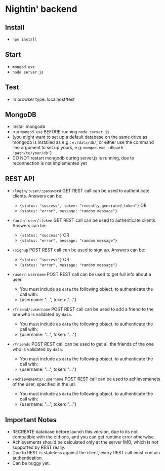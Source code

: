 # Nightin' backend

## Install

* `npm install`

## Start

* `mongod.exe`
* `node server.js`

## Test

* In browser type: localhost/test

## MongoDB

* Install mongodb
* run `mongod.exe` BEFORE running `node server.js `
* (you might want to set up a default database on the same drive as mongodb is installed as e.g.: `e:/data/db/`, or either use the command line argument to set up yours, e.g: `mongod.exe -dbpath 'path/to/your/db'`)
* DO NOT restart mongodb during server.js is running, due to reconnection is not implemented yet

## REST API

* `/login/:user/:password` GET REST call can be used to authenticate clients. Answers can be:
  * `{status: "success", token: "recently_generated_token"}` OR
  * `{status: "error", message: "random message"}`

* `/auth/:user/:token` GET REST call can be used to authenticate clients. Answers can be:
  * `{status: "success"}` OR
  * `{status: "error", message: "random message"}`
  
* `/signup` POST REST call can be used to sign up. Answers can be:
  * `{status: "success"}` OR
  * `{status: "error", message: "random message"}`
  
* `/user/:username` POST REST call can be used to get full info about a user.
  * You must include as `data` the following object, to authenticate the call with:
  * {username: "...", token: "..."}
  
* `/friend/:username` POST REST call can be used to add a friend to the one who is validated by `data`.
  * You must include as `data` the following object, to authenticate the call with:
  * {username: "...", token: "..."}
  
* `/friends` POST REST call can be used to get all the friends of the one who is validated by `data`.
  * You must include as `data` the following object, to authenticate the call with:
  * {username: "...", token: "..."}
  
* `/achievements/:username` POST REST call can be used to achievemenets of the user, specified in the uri.
  * You must include as `data` the following object, to authenticate the call with:
  * {username: "...", token: "..."}
  
## Important Notes

* RECREATE database before launch this version, due to its not compatible with the old one, and you can get runtime error otherwise.
* Achievements should be calculated only at the server IMO, which is not supported by REST really.
* Due to REST is stateless against the client, every REST call must contain authentication.
* Can be buggy yet.
